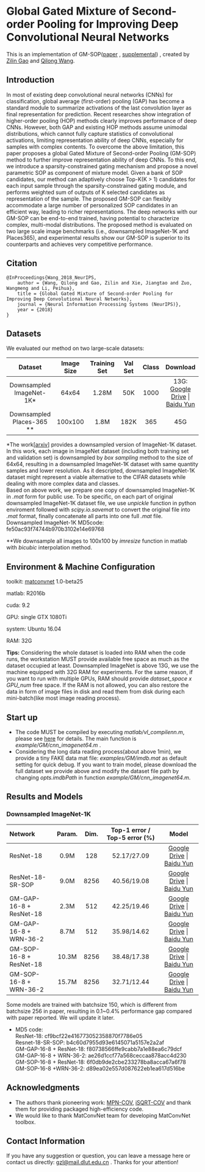 # Global Gated Mixture of Second-order Pooling for Improving Deep Convolutional Neural Networks

This is an implementation of GM-SOP([paper](https://papers.nips.cc/paper/7403-global-gated-mixture-of-second-order-pooling-for-improving-deep-convolutional-neural-networks.pdf) , 
[supplemental](https://papers.nips.cc/paper/7403-global-gated-mixture-of-second-order-pooling-for-improving-deep-convolutional-neural-networks-supplemental.zip))
, created by [Zilin Gao](https://github.com/zilingao) and [Qilong Wang](https://csqlwang.github.io/homepage/).

## Introduction

In most of existing deep convolutional neural networks (CNNs) for classification,
global average (first-order) pooling (GAP) has become a standard module to summarize
activations of the last convolution layer as final representation for prediction.
Recent researches show integration of higher-order pooling (HOP) methods clearly
improves performance of deep CNNs. However, both GAP and existing HOP
methods assume unimodal distributions, which cannot fully capture statistics of
convolutional activations, limiting representation ability of deep CNNs, especially
for samples with complex contents. To overcome the above limitation, this paper
proposes a global Gated Mixture of Second-order Pooling (GM-SOP) method to
further improve representation ability of deep CNNs. To this end, we introduce
a sparsity-constrained gating mechanism and propose a novel parametric SOP as
component of mixture model. Given a bank of SOP candidates, our method can
adaptively choose Top-K(K > 1) candidates for each input sample through the
sparsity-constrained gating module, and performs weighted sum of outputs of K
selected candidates as representation of the sample. The proposed GM-SOP can
flexibly accommodate a large number of personalized SOP candidates in an efficient
way, leading to richer representations. The deep networks with our GM-SOP can be
end-to-end trained, having potential to characterize complex, multi-modal distributions.
The proposed method is evaluated on two large scale image benchmarks (i.e.,
downsampled ImageNet-1K and Places365), and experimental results show our
GM-SOP is superior to its counterparts and achieves very competitive performance.


## Citation

	@InProceedings{Wang_2018_NeurIPS,
		author = {Wang, Qilong and Gao, Zilin and Xie, Jiangtao and Zuo, Wangmeng and Li, Peihua},
		title = {Global Gated Mixture of Second-order Pooling for Improving Deep Convolutional Neural Networks},
		journal = {Neural Information Processing Systems (NeurIPS)},
		year = {2018}
	}
	
## Datasets

We evaluated our method on two large-scale datasets: 

  |Dataset                   |Image Size|Training Set|Val Set| Class |Download |
  |:------------------------:|:--------:|:----------:|:-----:|:-----:|:-------:|
  |Downsampled ImageNet-1K*  |   64x64  |    1.28M   |  50K  |  1000 |13G: [Google Drive](https://drive.google.com/open?id=1FzejoVp9rwXsYsh4EikCuKHxIVv7Vb-4) \| [Baidu Yun](https://pan.baidu.com/s/1FwupydRfZ4hY7UnHeuv3Qw)      |
  | Downsampled Places-365 **|  100x100 |    1.8M    | 182K |   365 |45G     | 
  
  *The work[[arxiv]](https://arxiv.org/pdf/1707.08819.pdf) provides a downsampled version of
ImageNet-1K dataset. In this work, each image in ImageNet dataset (including both training set and validation set) is downsampled by _box sampling_ method to the size of 64x64, resulting in a downsampled ImageNet-1K dataset with same quantity samples and lower resolution. As it descripted, downsampled ImageNet-1K dataset might represent a viable alternative to the CIFAR datasets while dealing with more complex data and classes. 
<br>Based on above work, we prepare one copy of downsampled ImageNet-1K in _.mat_ form for public use. To be specific, on each part of original downsampled ImageNet-1K dataset file, we use _unpickle_ function in python enviroment followed with _scipy.io.savemat_ to convert the original file into _.mat_ format, finally concatenate all parts into one full _.mat_ file.
<br>Downsampled ImageNet-1K MD5code: fe50ac93f74744b970b3102e14e69768
  
  **We downsample all images to 100x100 by _imresize_ function in matlab with _bicubic_ interpolation method.

## Environment & Machine Configuration

toolkit: [matconvnet](http://www.vlfeat.org/matconvnet/) 1.0-beta25

matlab: R2016b

cuda: 9.2

GPU: single GTX 1080Ti

system: Ubuntu 16.04

RAM: 32G

**Tips:** Considering the whole dataset is loaded into RAM when the code runs, the workstation MUST provide available free space as much as the dataset occupied at least. Downsampled ImageNet is above 13G, we use the machine equipped with 32G RAM for experiments.
For the same reason, if you want to run with multiple GPUs, RAM should provide _dataset_space x GPU_num_ free space. 
If the RAM is not allowed, you can also restore the data in form of image files in disk and read them from disk during each mini-batch(like most image reading process).

## Start up

- The code MUST be compiled by executing _matlab/vl_compilenn.m_, please see [here](http://www.vlfeat.org/matconvnet/install/) for details. The main function is _example/GM/cnn_imagenet64.m_ . 
- Considering the long data reading process(about above 1min), we provide a tiny FAKE data mat file: _examples/GM/imdb.mat_ as default setting for quick debug. 
If you want to train model, please download the full dataset we provide above and modify the dataset file path by changing _opts.imdbPath_ in function _example/GM/cnn_imagenet64.m_.

## Results and Models

### Downsampled ImageNet-1K

|          Network         | Param. |  Dim. | Top-1 error / Top-5 error (%)| Model |
|:-------------------------|:------:|:----------:|:----------------------------:|:-----:|
| ResNet-18                |  0.9M  |  128  |        52.17/27.09           | [Google Drive](https://drive.google.com/open?id=1AxNKvlZ7nQQ9L3KhfCGynomMr0txVKH9) \| [Baidu Yun](https://pan.baidu.com/s/1ZIKnGBAYle-sVD6v3P8jhA) |
| ResNet-18-SR-SOP         |  9.0M  | 8256  |        40.56/19.08           | [Google Drive](https://drive.google.com/file/d/1KCr0F8ajKOVvBLRDJL7YSc1hwLknmqKM/view?usp=sharing) \| [Baidu Yun](https://pan.baidu.com/s/1pZCbLn81WbUmGw4zFLFcBQ)|
| GM-GAP-16-8 + ResNet-18  |  2.3M  | 512   |        42.25/19.46           | [Google Drive](https://drive.google.com/file/d/1LK3kx5jmS2kobuU4iWhsnrDVdpNCEqH-/view) \| [Baidu Yun](https://pan.baidu.com/s/1fmmT0haaqvG2uGRqoyp8Yw)|
| GM-GAP-16-8 + WRN-36-2   |   8.7M | 512   |        35.98/14.62           | [Google Drive](https://drive.google.com/file/d/16CBn_Mzji37rIWLUF_Zn4gro4KvJXhqP/view?usp=sharing) \| [Baidu Yun](https://pan.baidu.com/s/15Gz6AV7XKc_0TLqF1YbnDw)|
| GM-SOP-16-8 + ResNet-18  |  10.3M | 8256  |        38.48/17.38           | [Google Drive](https://drive.google.com/open?id=1uSARyL4qqZtNsKP8FxLUlXmCkT8dLPso) \| [Baidu Yun](https://pan.baidu.com/s/1z_VllH0B2mn1OTWAb7gcGg)|
| GM-SOP-16-8 + WRN-36-2   |  15.7M | 8256  |        32.71/12.44           | [Google Drive](https://drive.google.com/open?id=1f3YFIqOMAHI1A-OKVSK0S21N1XkVgRAf) \| [Baidu Yun](https://pan.baidu.com/s/1pMnCZcLNjDnGDWr1z0GVoA)|

Some models are trained with batchsize 150, which is different from batchsize 256 in paper, resulting in 0.1~0.4% performance gap compared with paper reported. We will update it later.
- MD5 code: 
<br>ResNet-18: cf9bcf22e416773052358870f7786e05
<br>Resnet-18-SR-SOP: b4c60d7955d93e6145071a5157e2a2af
<br>GM-GAP-16-8 + ResNet-18: f80738566ffe9cabb7a1e88ea6c79dcf
<br>GM-GAP-16-8 + WRN-36-2: ae26d1ccf77a568ceccaa878acc4d230
<br>GM-SOP-16-8 + ResNet-18: 6f0db9de2cbe233278ba8acca67a6f78
<br>GM-SOP-16-8 +WRN-36-2: d89ea02e557d087622eb1ea617d516be

## Acknowledgments

* The authors thank pioneering work: [MPN-COV](http://openaccess.thecvf.com/content_ICCV_2017/papers/Li_Is_Second-Order_Information_ICCV_2017_paper.pdf),
[iSQRT-COV](http://openaccess.thecvf.com/content_cvpr_2018/papers/Li_Towards_Faster_Training_CVPR_2018_paper.pdf) and thank them for providing packaged high-efficiency code.
* We would like to thank MatConvNet team for developing MatConvNet toolbox.

## Contact Information

If you have any suggestion or question, you can leave a message here or contact us directly: gzl@mail.dlut.edu.cn . Thanks for your attention!
